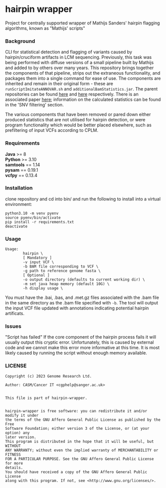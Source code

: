 # hairpin wrapper

Project for centrally supported wrapper of Mathijs Sanders' hairpin flagging algorithms, known as "Mathijs' scripts"

### Background

CLI for statistical detection and flagging of variants caused by hairpin/cruciform artifacts in LCM sequencing. Previously, this task was being performed with diffuse versions of a small pipeline built by Mathijs and added to by others over many years. This repository brings together the components of that pipeline, strips out the extraneous functionality, and packages them into a single command for ease of use. The components are inherited and remain in their original form - these are `runScriptImitateANNOVAR.sh` and `additionalBamStatistics.jar`. The parent repositories can be found [here](https://github.com/MathijsSanders/SangerLCMFiltering) and [here](https://github.com/MathijsSanders/AdditionalBAMStatistics) respectively. There is an associated paper [here](https://www.nature.com/articles/s41596-020-00437-6#Sec31); information on the calculated statistics can be found in the 'SNV filtering' section.

The various components that have been removed or pared down either produced statistics that are not utilised for hairpin detection, or were program functionality which would be better placed elsewhere, such as prefiltering of input VCFs according to CPLM.

### Requirements

**Java** >= 8  
**Python** >= 3.10  
**samtools** == 1.14  
**pysam** == 0.19.1  
**vcfpy** == 0.13.4  

### Installation

clone repository and cd into bin/ and run the following to install into a virtual environment:
```
python3.10 -m venv pyenv
source pyenv/bin/activate
pip install -r requirements.txt
deactivate
```

### Usage

```
Usage: 
        hairpin \
        [ Mandatory ]
        -v input VCF \
        -b BAM file corresponding to VCF \
        -g path to reference genome fasta \
        [ Optional ]
        -o output directory (defaults to current working dir) \
        -m set java heap memory (default 10G) \
        -h display usage \
```
You must have the .bai, .bas, and .met.gz files associated with the .bam file in the same directory as the .bam file specified with `-b`.
The tool will output the input VCF file updated with annotations indicating potential hairpin artificats.

### Issues

"Script has failed"
If the core component of the hairpin process fails it will usually output this cryptic error. Unfortunately, this is caused by external code and we cannot make this error more informative at this time. It is most likely caused by running the script without enough memory available.

### LICENSE

```
Copyright (c) 2023 Genome Research Ltd.

Author: CASM/Cancer IT <cgphelp@sanger.ac.uk>


This file is part of hairpin-wrapper.


hairpin-wrapper is free software: you can redistribute it and/or modify it under
the terms of the GNU Affero General Public License as published by the Free
Software Foundation; either version 3 of the License, or (at your option) any
later version.
This program is distributed in the hope that it will be useful, but WITHOUT
ANY WARRANTY; without even the implied warranty of MERCHANTABILITY or FITNESS
FOR A PARTICULAR PURPOSE. See the GNU Affero General Public License for more
details.
You should have received a copy of the GNU Affero General Public License
along with this program. If not, see <http://www.gnu.org/licenses/>.
```
